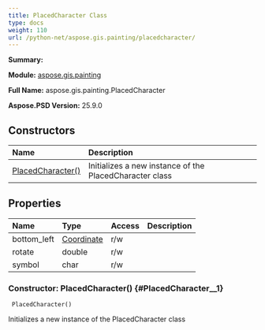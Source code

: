 ```yaml
---
title: PlacedCharacter Class
type: docs
weight: 110
url: /python-net/aspose.gis.painting/placedcharacter/
---
```


**Summary:** 

**Module:** [aspose.gis.painting](/psd/python-net/aspose.gis.painting/)

**Full Name:** aspose.gis.painting.PlacedCharacter

**Aspose.PSD Version:** 25.9.0

## **Constructors**
| **Name** | **Description** |
| :- | :- |
| [PlacedCharacter()](#PlacedCharacter__1) | Initializes a new instance of the PlacedCharacter class |
## **Properties**
| **Name** | **Type** | **Access** | **Description** |
| :- | :- | :- | :- |
| bottom_left | [Coordinate](/psd/python-net/aspose.gis.common/coordinate/) | r/w |    |
| rotate | double | r/w |    |
| symbol | char | r/w |    |


### Constructor: PlacedCharacter() {#PlacedCharacter__1}


```
 PlacedCharacter() 
```

Initializes a new instance of the PlacedCharacter class

